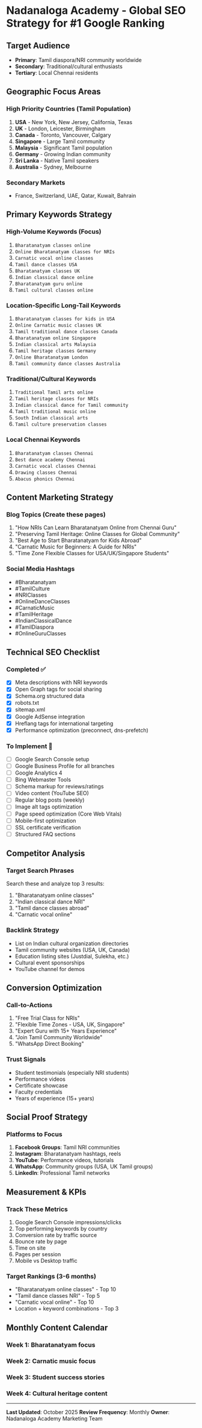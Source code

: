 # Nadanaloga Academy - Global SEO Strategy for #1 Google Ranking

## Target Audience
- **Primary**: Tamil diaspora/NRI community worldwide
- **Secondary**: Traditional/cultural enthusiasts
- **Tertiary**: Local Chennai residents

## Geographic Focus Areas

### High Priority Countries (Tamil Population)
1. **USA** - New York, New Jersey, California, Texas
2. **UK** - London, Leicester, Birmingham
3. **Canada** - Toronto, Vancouver, Calgary
4. **Singapore** - Large Tamil community
5. **Malaysia** - Significant Tamil population
6. **Germany** - Growing Indian community
7. **Sri Lanka** - Native Tamil speakers
8. **Australia** - Sydney, Melbourne

### Secondary Markets
- France, Switzerland, UAE, Qatar, Kuwait, Bahrain

## Primary Keywords Strategy

### High-Volume Keywords (Focus)
1. `Bharatanatyam classes online`
2. `Online Bharatanatyam classes for NRIs`
3. `Carnatic vocal online classes`
4. `Tamil dance classes USA`
5. `Bharatanatyam classes UK`
6. `Indian classical dance online`
7. `Bharatanatyam guru online`
8. `Tamil cultural classes online`

### Location-Specific Long-Tail Keywords
1. `Bharatanatyam classes for kids in USA`
2. `Online Carnatic music classes UK`
3. `Tamil traditional dance classes Canada`
4. `Bharatanatyam online Singapore`
5. `Indian classical arts Malaysia`
6. `Tamil heritage classes Germany`
7. `Online Bharatanatyam London`
8. `Tamil community dance classes Australia`

### Traditional/Cultural Keywords
1. `Traditional Tamil arts online`
2. `Tamil heritage classes for NRIs`
3. `Indian classical dance for Tamil community`
4. `Tamil traditional music online`
5. `South Indian classical arts`
6. `Tamil culture preservation classes`

### Local Chennai Keywords
1. `Bharatanatyam classes Chennai`
2. `Best dance academy Chennai`
3. `Carnatic vocal classes Chennai`
4. `Drawing classes Chennai`
5. `Abacus phonics Chennai`

## Content Marketing Strategy

### Blog Topics (Create these pages)
1. "How NRIs Can Learn Bharatanatyam Online from Chennai Guru"
2. "Preserving Tamil Heritage: Online Classes for Global Community"
3. "Best Age to Start Bharatanatyam for Kids Abroad"
4. "Carnatic Music for Beginners: A Guide for NRIs"
5. "Time Zone Flexible Classes for USA/UK/Singapore Students"

### Social Media Hashtags
- #Bharatanatyam
- #TamilCulture
- #NRIClasses
- #OnlineDanceClasses
- #CarnaticMusic
- #TamilHeritage
- #IndianClassicalDance
- #TamilDiaspora
- #OnlineGuruClasses

## Technical SEO Checklist

### Completed ✅
- [x] Meta descriptions with NRI keywords
- [x] Open Graph tags for social sharing
- [x] Schema.org structured data
- [x] robots.txt
- [x] sitemap.xml
- [x] Google AdSense integration
- [x] Hreflang tags for international targeting
- [x] Performance optimization (preconnect, dns-prefetch)

### To Implement 🔄
- [ ] Google Search Console setup
- [ ] Google Business Profile for all branches
- [ ] Google Analytics 4
- [ ] Bing Webmaster Tools
- [ ] Schema markup for reviews/ratings
- [ ] Video content (YouTube SEO)
- [ ] Regular blog posts (weekly)
- [ ] Image alt tags optimization
- [ ] Page speed optimization (Core Web Vitals)
- [ ] Mobile-first optimization
- [ ] SSL certificate verification
- [ ] Structured FAQ sections

## Competitor Analysis

### Target Search Phrases
Search these and analyze top 3 results:
1. "Bharatanatyam online classes"
2. "Indian classical dance NRI"
3. "Tamil dance classes abroad"
4. "Carnatic vocal online"

### Backlink Strategy
- List on Indian cultural organization directories
- Tamil community websites (USA, UK, Canada)
- Education listing sites (Justdial, Sulekha, etc.)
- Cultural event sponsorships
- YouTube channel for demos

## Conversion Optimization

### Call-to-Actions
1. "Free Trial Class for NRIs"
2. "Flexible Time Zones - USA, UK, Singapore"
3. "Expert Guru with 15+ Years Experience"
4. "Join Tamil Community Worldwide"
5. "WhatsApp Direct Booking"

### Trust Signals
- Student testimonials (especially NRI students)
- Performance videos
- Certificate showcase
- Faculty credentials
- Years of experience (15+ years)

## Social Proof Strategy

### Platforms to Focus
1. **Facebook Groups**: Tamil NRI communities
2. **Instagram**: Bharatanatyam hashtags, reels
3. **YouTube**: Performance videos, tutorials
4. **WhatsApp**: Community groups (USA, UK Tamil groups)
5. **LinkedIn**: Professional Tamil networks

## Measurement & KPIs

### Track These Metrics
1. Google Search Console impressions/clicks
2. Top performing keywords by country
3. Conversion rate by traffic source
4. Bounce rate by page
5. Time on site
6. Pages per session
7. Mobile vs Desktop traffic

### Target Rankings (3-6 months)
- "Bharatanatyam online classes" - Top 10
- "Tamil dance classes NRI" - Top 5
- "Carnatic vocal online" - Top 10
- Location + keyword combinations - Top 3

## Monthly Content Calendar

### Week 1: Bharatanatyam focus
### Week 2: Carnatic music focus
### Week 3: Student success stories
### Week 4: Cultural heritage content

---

**Last Updated**: October 2025
**Review Frequency**: Monthly
**Owner**: Nadanaloga Academy Marketing Team
